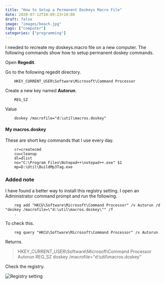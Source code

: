 ```yaml
---
title: "How to Setup a Permanent Doskeys Macro File"
date: 2020-07-12T10:09:23+10:00
draft: false
image: "images/beach.jpg"
tags: ["computer"]
categories: ["programming"]
---
```


I needed to recreate my doskeys.macro file on a new computer. The following commands show how to setup permanent doskey commands.

Open **Regedit**.

Go to the following regedit directory.

```
    HKEY_CURRENT_USER\Software\Microsoft\Command Processor
```

Create a new key named **Autorun**.

```	
    REG_SZ
```

Value

```
    doskey /macrofile="d:\util\macros.doskey"
```

#### My macros.doskey

These are short key commands that I use every day.

```
    cr=createcmd
    cu=cleanup
    dl=dlist
    no="C:\Program Files\Notepad++\notepad++.exe" $1
    mp=D:\Util\BuildMp3Tag.exe
```

### Added note

I have found a better way to install this registry setting. I open an Administrator command prompt and run the following.

```
	reg add "HKCU\Software\Microsoft\Command Processor" /v Autorun /d "doskey /macrofile=\"d:\util\macros.doskey\"" /f
    .
```

To check this.

```
	reg query "HKCU\Software\Microsoft\Command Processor" /v Autorun
```

Returns.

> HKEY_CURRENT_USER\Software\Microsoft\Command Processor		
>     Autorun    REG_SZ    doskey /macrofile="d:\util\macros.doskey"

Check the registry.

![Registry setting](../images/registry-setting.jpg "Registry setting")
